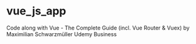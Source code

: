 # vue_js_app
Code along with Vue - The Complete Guide (incl. Vue Router & Vuex) by Maximilian Schwarzmüller
Udemy Business
